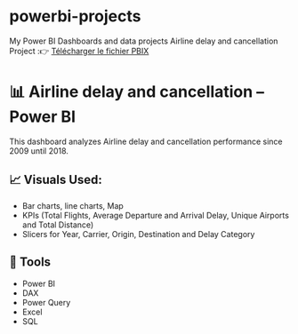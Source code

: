 # powerbi-projects
My Power BI Dashboards and data projects
Airline delay and cancellation Project :👉 [Télécharger le fichier PBIX]([https://drive.google.com/yourfilelink](https://onedrive.live.com/?cid=e134a0258ec558c5&id=E134A0258EC558C5%21s6f390bc727aa482f9f66a5acde922413&resid=E134A0258EC558C5%21s6f390bc727aa482f9f66a5acde922413&e=RVEJfa&migratedtospo=true&redeem=aHR0cHM6Ly8xZHJ2Lm1zL3UvYy9lMTM0YTAyNThlYzU1OGM1L0VjY0xPVy1xSnk5SW4yYWxyTjZTSkJNQklmcTZWT0dpT3RjbDQ3bE1WZGhuRVE%5FZT1SVkVKZmE&v=validatepermissio))

# 📊 Airline delay and cancellation – Power BI
This dashboard analyzes Airline delay and cancellation performance since 2009 until 2018.

## **📈 Visuals Used:**

- Bar charts, line charts, Map
- KPIs (Total Flights, Average Departure and Arrival Delay, Unique Airports and Total Distance)
- Slicers for Year, Carrier, Origin, Destination and Delay Category

## 🔧 Tools
- Power BI
- DAX
- Power Query
- Excel
- SQL
